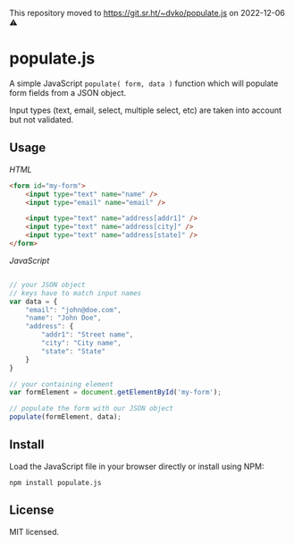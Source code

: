 This repository moved to https://git.sr.ht/~dvko/populate.js on 2022-12-06 :warning:

populate.js
================

A simple JavaScript `populate( form, data )` function which will populate form fields from a JSON object.

Input types (text, email, select, multiple select, etc) are taken into account but not validated.

## Usage

*HTML*
```html
<form id="my-form">
	<input type="text" name="name" />
	<input type="email" name="email" />

	<input type="text" name="address[addr1]" />
	<input type="text" name="address[city]" />
	<input type="text" name="address[state]" />
</form>
````

*JavaScript*
```javascript

// your JSON object
// keys have to match input names
var data = {
	"email": "john@doe.com",
	"name": "John Doe",
	"address": {
		"addr1": "Street name",
		"city": "City name",
		"state": "State"
	}
}

// your containing element
var formElement = document.getElementById('my-form');

// populate the form with our JSON object
populate(formElement, data);
```

## Install

Load the JavaScript file in your browser directly or install using NPM:

```
npm install populate.js
```


## License
MIT licensed.
